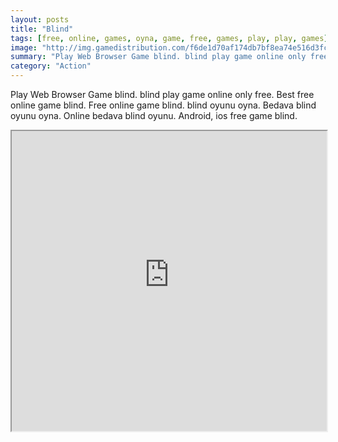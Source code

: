 ```yaml
---
layout: posts
title: "Blind"
tags: [free, online, games, oyna, game, free, games, play, play, games]
image: "http://img.gamedistribution.com/f6de1d70af174db7bf8ea74e516d3fc9.jpg"
summary: "Play Web Browser Game blind. blind play game online only free. Best free online game blind. Free online game blind. blind oyunu oyna. Bedava blind oyunu oyna. Online bedava blind oyunu. Android, ios free game blind."
category: "Action"
---
```


Play Web Browser Game blind. blind play game online only free. Best free online game blind. Free online game blind. blind oyunu oyna. Bedava blind oyunu oyna. Online bedava blind oyunu. Android, ios free game blind.

<iframe width="100%" height="480px;" src="http://flash.gamedistribution.com?game=f6de1d70af174db7bf8ea74e516d3fc9"></iframe>